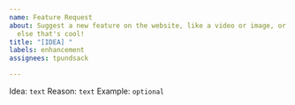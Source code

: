 ```yaml
---
name: Feature Request
about: Suggest a new feature on the website, like a video or image, or maybe something
  else that's cool!
title: "[IDEA] "
labels: enhancement
assignees: tpundsack

---
```


Idea: `text`
Reason: `text`
Example: `optional`
